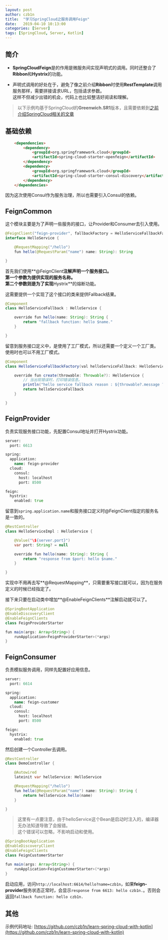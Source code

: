 ```yaml
---
layout: post
author: czb1n
title:  "学习SpringCloud之服务调用Feign"
date:   2019-04-10 10:13:00
categories: [Server]
tags: [SpringCloud, Server, Kotlin]
---
```


## 简介
- **SpringCloudFeign**是的作用是微服务间实现声明式的调用。同时还整合了**Ribbon**和**Hystrix**的功能。

- 声明式调用的好处在于，避免了像之前介绍**Ribbon**时使用**RestTemplate**调用服务那样，需要拼接请求URL，包括请求参数。  
这样不但减少出错的机会，代码上也比较整洁好阅读和理解。

> 以下示例均基于SpringCloud的**Greenwich.SR1**版本，且需要依赖到[之前介绍SpringCloud相关的文章](http://www.zbin.tech/tags.html#SpringCloud)

## 基础依赖

```html
    <dependencies>
        <dependency>
            <groupId>org.springframework.cloud</groupId>
            <artifactId>spring-cloud-starter-openfeign</artifactId>
        </dependency>
        <dependency>
            <groupId>org.springframework.cloud</groupId>
            <artifactId>spring-cloud-starter-consul-discovery</artifactId>
        </dependency>
    </dependencies>
```

因为这次使用Consul作为服务治理，所以也需要引入Consul的依赖。

## FeignCommon

这个模块主要是为了声明一些服务的接口，让Provider和Consumer去引入使用。

```java
@FeignClient("feign-provider", fallbackFactory = HelloServiceFallbackFactory::class)
interface HelloService {

    @RequestMapping("/hello")
    fun hello(@RequestParam("name") name: String): String

}
```
首先我们使用**@FeignClient**注解声明一个服务接口。  
第一个参数为提供实现的服务名称。  
第二个参数则是为了实现**Hystrix**的熔断功能。

这需要提供一个实现了这个接口的类来提供Fallback结果。
```java
@Component
class HelloServiceFallback : HelloService {

    override fun hello(name: String): String {
        return "fallback function: hello $name."
    }

}
```
留意到服务接口定义中，是使用了工厂模式，所以还需要一个定义一个工厂类。  
使用时也可以不用工厂模式。
```java
@Component
class HelloServiceFallbackFactory(val helloServiceFallback: HelloServiceFallback) : FallbackFactory<HelloService> {

    override fun create(throwable: Throwable?): HelloService {
        // 当出现错误时，打印错误信息。
        println("hello service fallback reason : ${throwable?.message ?: "unknown error."}")
        return helloServiceFallback
    }

}
```

## FeignProvider

负责实现服务接口功能，先配置Consul地址并打开Hystrix功能。
```sass
server:
  port: 6613

spring:
  application:
    name: feign-provider
  cloud:
    consul:
      host: localhost
      port: 8500

feign:
  hystrix:
    enabled: true
```
留意到``` spring.application.name ```和服务接口定义时@FeignClient指定的服务名是一致的。

```java
@RestController
class HelloServiceImpl : HelloService {

    @Value("\${server.port}")
    var port: String? = null

    override fun hello(name: String): String {
        return "response from $port: hello $name."
    }

}
```
实现中不用再去写**@RequestMapping**，只需要重写接口就可以，因为在服务定义的时候已经指定了。

接下来只要在启动类中增加**@EnableFeignClients**注解启动就可以了。
```java
@SpringBootApplication
@EnableDiscoveryClient
@EnableFeignClients
class FeignProviderStarter

fun main(args: Array<String>) {
    runApplication<FeignProviderStarter>(*args)
}
```

## FeignConsumer

负责模拟服务调用，同样先配置好应用信息。
```sass
server:
  port: 6614

spring:
  application:
    name: feign-customer
  cloud:
    consul:
      host: localhost
      port: 8500

feign:
  hystrix:
    enabled: true
```

然后创建一个Controller去调用。
```java
@RestController
class DemoController {

    @Autowired
    lateinit var helloService: HelloService

    @RequestMapping("/hello")
    fun hello(@RequestParam("name") name: String): String {
        return helloService.hello(name)
    }

}
```
> 这里有一点要注意，由于helloService这个Bean是启动时注入的，编译器无办法知道导致了会报错。  
> 这个错误可以忽略，不影响启动和使用。

```java
@SpringBootApplication
@EnableDiscoveryClient
@EnableFeignClients
class FeignCustomerStarter

fun main(args: Array<String>) {
    runApplication<FeignCustomerStarter>(*args)
}
```

启动应用，访问``` http://localhost:6614/hello?name=czb1n ```，如果**feign-provider**服务状态正常时，会显示``` response from 6613: hello czb1n. ```。否则会返回``` fallback function: hello czb1n. ```

## 其他

示例代码地址: [https://github.com/czb1n/learn-spring-cloud-with-kotlin](https://github.com/czb1n/learn-spring-cloud-with-kotlin)
